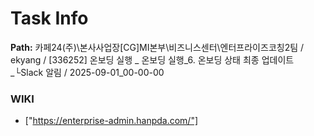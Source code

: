 # Task Info

**Path:** 카페24(주)\본사사업장\[CG]MI본부\비즈니스센터\엔터프라이즈코칭2팀 / ekyang / [336252] 온보딩 실행 _ 온보딩 실행_6. 온보딩 상태 최종 업데이트_└Slack 알림 / 2025-09-01_00-00-00

### WIKI
- ["https://enterprise-admin.hanpda.com/"]

